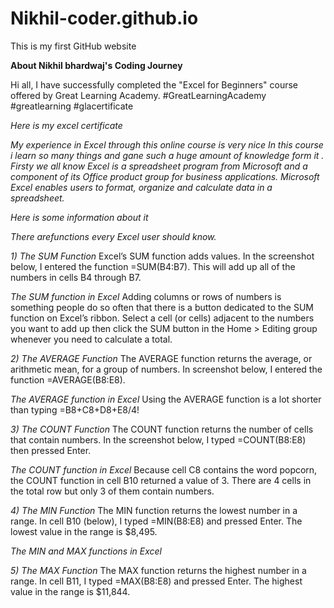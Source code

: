 # Nikhil-coder.github.io
This is my first GitHub website 

**About  Nikhil bhardwaj's Coding Journey**

Hi all, 
I have successfully completed the "Excel for Beginners" course offered by Great Learning Academy. 
 #GreatLearningAcademy #greatlearning #glacertificate
 
*Here is my excel certificate*


_My experience in Excel through 
this online course is very nice 
In this course i learn so many 
things and gane such a huge amount 
of knowledge form it . Firsty 
we all know Excel is a spreadsheet program from Microsoft and a component of its Office product group for business applications. Microsoft Excel enables users to format, organize and calculate data in a spreadsheet._

*Here is some information about it*

*There arefunctions every Excel user should know.*

*1) The SUM Function*
Excel’s SUM function adds values. In the screenshot below, I entered the function =SUM(B4:B7). This will add up all of the numbers in cells B4 through B7.

*The SUM function in Excel*
Adding columns or rows of numbers is something people do so often that there is a button dedicated to the SUM function on Excel’s ribbon. Select a cell (or cells) adjacent to the numbers you want to add up then click the SUM button in the Home > Editing group whenever you need to calculate a total.

*2) The AVERAGE Function*
The AVERAGE function returns the average, or arithmetic mean, for a group of numbers. In screenshot below, I entered the function =AVERAGE(B8:E8).

*The AVERAGE function in Excel*
Using the AVERAGE function is a lot shorter than typing =B8+C8+D8+E8/4!

*3) The COUNT Function*
The COUNT function returns the number of cells that contain numbers. In the screenshot below, I typed =COUNT(B8:E8) then pressed Enter.

*The COUNT function in Excel*
Because cell C8 contains the word popcorn, the COUNT function in cell B10 returned a value of 3. There are 4 cells in the total row but only 3 of them contain numbers.

*4) The MIN Function*
The MIN function returns the lowest number in a range. In cell B10 (below), I typed =MIN(B8:E8) and pressed Enter. The lowest value in the range is $8,495.

*The MIN and MAX functions in Excel*

*5) The MAX Function*
The MAX function returns the highest number in a range. In cell B11, I typed =MAX(B8:E8) and pressed Enter. The highest value in the range is $11,844.
